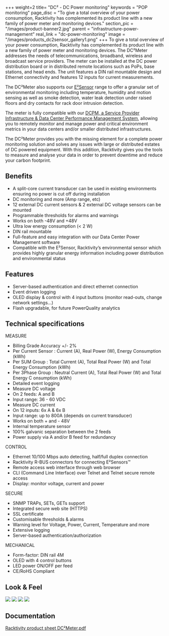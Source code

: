 +++
weight=2
title= "DC² - DC Power monitoring"
keywords = "POP monitoring"
page_disc = "To give a total overview of your power consumption, Racktivity has complemented its product line with a new family of power meter and monitoring devices."
section_pic = "/images/product-banner2.jpg"
parent = "infrastructure-power-management"
real_link = "dc-power-monitoring"
image = "/images/products_dc2sensor_gallery1.png"
+++
To give a total overview of your power consumption, Racktivity has complemented its product line with a new family of power meter and monitoring devices.
The DC²Meter addresses the needs of telecommunications, broadband, wireless and broadcast service providers. The meter can be installed at the DC power distribution board or in distributed remote locations such as PoPs, base stations, and head ends. The unit features a DIN rail mountable design and Ethernet connectivity and features 12 inputs for current measurements.

The DC²Meter also supports our [E²Sensor](/products/environmental-management/E2Sensor) range to offer a granular set of environmental monitoring including temperature, humidity and motion sensing as well as smoke detection, water leak detection under raised floors and dry contacts for rack door intrusion detection.

The meter is fully compatible with our [DCPM, a Service Provider Infrastructure & Data Center Performance Management System](/products/power-management-software/dcpm), allowing you to remotely monitor and manage power and critical environment metrics in your data centers and/or smaller distributed infrastructures.

The DC²Meter provides you with the missing element for a complete power monitoring solution and solves any issues with large or distributed estates of DC powered equipment.
With this addition, Racktivity gives you the tools to measure and analyse your data in order to prevent downtime and reduce your carbon footprint.

Benefits
--------

-   A split-core current transducer can be used in existing environments ensuring no power is cut off during installation
-   DC monitoring and more (Amp range, etc)
-   12 external DC current sensors & 2 external DC voltage sensors can be mounted
-   Programmable thresholds for alarms and warnings
-   Works on both -48V and +48V
-   Ultra low energy consumption (< 2 W)
-   DIN rail mountable
-   Full-feature and easy integration with our Data Center Power Management software
-   Compatible with the E²Sensor, Racktivity’s environmental sensor which provides highly granular energy information including power distribution and environmental status

Features
--------

-   Server-based authentication and direct ethernet connection
-   Event driven logging
-   OLED display & control with 4 input buttons (monitor read-outs, change network settings...)
-   Flash upgradable, for future PowerQuality analytics

Technical specifications
------------------------

MEASURE

-   Billing Grade Accuracy +/- 2%
-   Per Current Sensor : Current (A), Real Power (W), Energy Consumption (kWh)
-   Per SUM Group : Total Current (A), Total Real Power (W) and Total Energy Consumption (kWh)
-   Per 3Phase Group : Neutral Current (A), Total Real Power (W) and Total Energy C onsumption (kWh)
-   Detailed event logging
-   Measure DC voltage
-   On 2 feeds: A and B
-   Input range: 36 - 60 VDC
-   Measure DC current
-   On 12 inputs: 6x A & 6x B
-   Input range: up to 800A (depends on current transducer)
-   Works on both + and - 48V
-   Internal temperature sensor
-   100% galvanic separation between the 2 feeds
-   Power supply via A and/or B feed for redundancy

CONTROL

-   Ethernet 10/100 Mbps auto detecting, half/full duplex connection
-   Racktivity R-BUS connectors for connecting E²Sensors™
-   Remote access web interface through web browser
-   CLI (Command Line Interface) over Telnet and Telnet secure remote access
-   Display: monitor voltage, current and power

SECURE

-   SNMP TRAPs, SETs, GETs support
-   Integrated secure web site (HTTPS)
-   SSL certificate
-   Customisable thresholds & alarms
-   Warning level for Voltage, Power, Current, Temperature and more
-   Extensive logging
-   Server-based authentication/authorization

MECHANICAL

-   Form-factor: DIN rail 4M
-   OLED with 4 control buttons
-   LED power ON/OFF per feed
-   CE/RoHS Compliant

Look & Feel
-----------

<a href="/images/products_dc2sensor_gallery1.png" class="fancybox link">![](/images/products_dc2sensor_gallery1.png)</a>
<a href="/images/products_dc2sensor_gallery2.png" class="fancybox link">![](/images/products_dc2sensor_gallery2.png)</a>
<a href="/images/products_dc2sensor_gallery3.png" class="fancybox link">![](/images/products_dc2sensor_gallery3.png)</a>
<a href="/images/products_dc2sensor_gallery4.png" class="fancybox link">![](/images/products_dc2sensor_gallery4.png)</a>


Documentation
-------------

[Racktivity product sheet DC²Meter.pdf](/pdf/racktivity_product_sheet_dc²meter.pdf)

